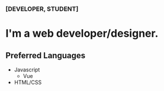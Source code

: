 ### [DEVELOPER, STUDENT]

# I'm a web developer/designer.

## Preferred Languages

- Javascript
  - Vue
- HTML/CSS
